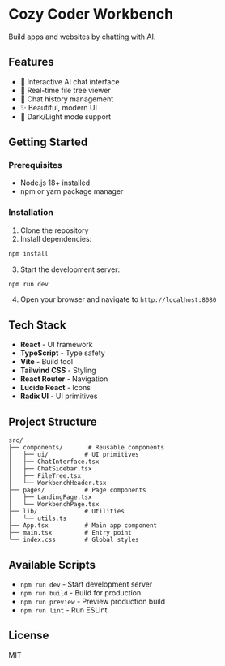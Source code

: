 # Cozy Coder Workbench

Build apps and websites by chatting with AI.

## Features

- 💬 Interactive AI chat interface
- 📁 Real-time file tree viewer
- 💾 Chat history management
- ✨ Beautiful, modern UI
- 🎨 Dark/Light mode support

## Getting Started

### Prerequisites

- Node.js 18+ installed
- npm or yarn package manager

### Installation

1. Clone the repository
2. Install dependencies:
```bash
npm install
```

3. Start the development server:
```bash
npm run dev
```

4. Open your browser and navigate to `http://localhost:8080`

## Tech Stack

- **React** - UI framework
- **TypeScript** - Type safety
- **Vite** - Build tool
- **Tailwind CSS** - Styling
- **React Router** - Navigation
- **Lucide React** - Icons
- **Radix UI** - UI primitives

## Project Structure

```
src/
├── components/       # Reusable components
│   ├── ui/          # UI primitives
│   ├── ChatInterface.tsx
│   ├── ChatSidebar.tsx
│   ├── FileTree.tsx
│   └── WorkbenchHeader.tsx
├── pages/           # Page components
│   ├── LandingPage.tsx
│   └── WorkbenchPage.tsx
├── lib/             # Utilities
│   └── utils.ts
├── App.tsx          # Main app component
├── main.tsx         # Entry point
└── index.css        # Global styles
```

## Available Scripts

- `npm run dev` - Start development server
- `npm run build` - Build for production
- `npm run preview` - Preview production build
- `npm run lint` - Run ESLint

## License

MIT
